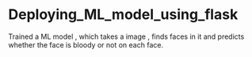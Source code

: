 # Deploying_ML_model_using_flask
Trained a ML model , which takes a image , finds faces in it and predicts whether the face is bloody or not on each face.

